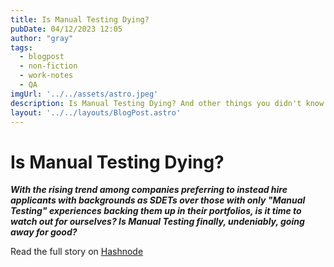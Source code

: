 ```yaml
---
title: Is Manual Testing Dying?
pubDate: 04/12/2023 12:05
author: "gray"
tags:
  - blogpost
  - non-fiction
  - work-notes
  - QA
imgUrl: '../../assets/astro.jpeg'
description: Is Manual Testing Dying? And other things you didn't know about Software Testing
layout: '../../layouts/BlogPost.astro'
---
```


# Is Manual Testing Dying?


***With the rising trend among companies preferring to instead hire applicants with backgrounds as SDETs over those with only "Manual Testing" experiences backing them up in their portfolios, is it time to watch out for ourselves? Is Manual Testing finally, undeniably, going away for good?***


Read the full story on [Hashnode](https://digracesion.hashnode.dev/is-manual-testing-dying)
